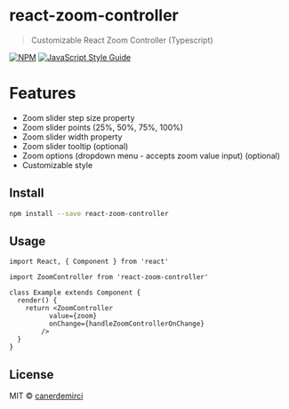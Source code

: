 # react-zoom-controller

> Customizable React Zoom Controller (Typescript)

[![NPM](https://img.shields.io/npm/v/react-zoom-controller.svg)](https://www.npmjs.com/package/react-zoom-controller) [![JavaScript Style Guide](https://img.shields.io/badge/code_style-standard-brightgreen.svg)](https://standardjs.com)

# Features
- Zoom slider step size property
- Zoom slider points (25%, 50%, 75%, 100%)
- Zoom slider width property
- Zoom slider tooltip (optional)
- Zoom options (dropdown menu - accepts zoom value input) (optional)
- Customizable style

## Install

```bash
npm install --save react-zoom-controller
```

## Usage

```tsx
import React, { Component } from 'react'

import ZoomController from 'react-zoom-controller'

class Example extends Component {
  render() {
    return <ZoomController
          value={zoom}
          onChange={handleZoomControllerOnChange}
        />
  }
}
```

## License

MIT © [canerdemirci](https://github.com/canerdemirci)